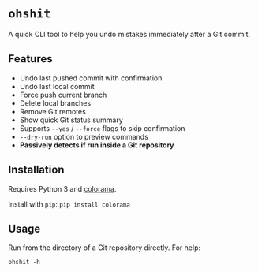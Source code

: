 # `ohshit`

A quick CLI tool to help you undo mistakes immediately after a Git commit.  

## Features

- Undo last pushed commit with confirmation  
- Undo last local commit  
- Force push current branch  
- Delete local branches  
- Remove Git remotes  
- Show quick Git status summary  
- Supports `--yes` / `--force` flags to skip confirmation  
- `--dry-run` option to preview commands  
- **Passively detects if run inside a Git repository**  

## Installation

Requires Python 3 and [colorama](https://pypi.org/project/colorama/).

Install with `pip`:
`pip install colorama`

## Usage

Run from the directory of a Git repository directly. For help:

`ohshit -h`
